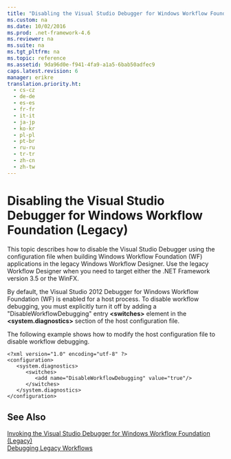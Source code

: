 ```yaml
---
title: "Disabling the Visual Studio Debugger for Windows Workflow Foundation (Legacy)"
ms.custom: na
ms.date: 10/02/2016
ms.prod: .net-framework-4.6
ms.reviewer: na
ms.suite: na
ms.tgt_pltfrm: na
ms.topic: reference
ms.assetid: 9da96d0e-f941-4fa9-a1a5-6bab50adfec9
caps.latest.revision: 6
manager: erikre
translation.priority.ht: 
  - cs-cz
  - de-de
  - es-es
  - fr-fr
  - it-it
  - ja-jp
  - ko-kr
  - pl-pl
  - pt-br
  - ru-ru
  - tr-tr
  - zh-cn
  - zh-tw
---
```

# Disabling the Visual Studio Debugger for Windows Workflow Foundation (Legacy)
This topic describes how to disable the Visual Studio Debugger using the configuration file when building Windows Workflow Foundation (WF) applications in the legacy Windows Workflow Designer. Use the legacy Workflow Designer when you need to target either the .NET Framework version 3.5 or the WinFX.  
  
 By default, the Visual Studio 2012 Debugger for Windows Workflow Foundation (WF) is enabled for a host process. To disable workflow debugging, you must explicitly turn it off by adding a "DisableWorkflowDebugging" entry **<switches\>** element in the **<system.diagnostics>** section of the host configuration file.  
  
 The following example shows how to modify the host configuration file to disable workflow debugging.  
  
```  
<?xml version="1.0" encoding="utf-8" ?>  
<configuration>  
   <system.diagnostics>  
      <switches>  
         <add name="DisableWorkflowDebugging" value="true"/>  
      </switches>  
   </system.diagnostics>  
</configuration>  
```  
  
## See Also  
 [Invoking the Visual Studio Debugger for Windows Workflow Foundation (Legacy)](../WF_Design/Invoking-the-Visual-Studio-Debugger-for-Windows-Workflow-Foundation--Legacy-.md)   
 [Debugging Legacy Workflows](../WF_Design/Debugging-Legacy-Workflows.md)